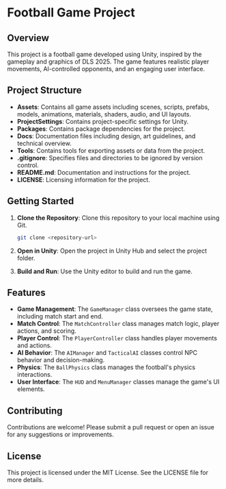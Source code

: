 # Football Game Project

## Overview
This project is a football game developed using Unity, inspired by the gameplay and graphics of DLS 2025. The game features realistic player movements, AI-controlled opponents, and an engaging user interface.

## Project Structure
- **Assets**: Contains all game assets including scenes, scripts, prefabs, models, animations, materials, shaders, audio, and UI layouts.
- **ProjectSettings**: Contains project-specific settings for Unity.
- **Packages**: Contains package dependencies for the project.
- **Docs**: Documentation files including design, art guidelines, and technical overview.
- **Tools**: Contains tools for exporting assets or data from the project.
- **.gitignore**: Specifies files and directories to be ignored by version control.
- **README.md**: Documentation and instructions for the project.
- **LICENSE**: Licensing information for the project.

## Getting Started
1. **Clone the Repository**: 
   Clone this repository to your local machine using Git.
   
   ```bash
   git clone <repository-url>
   ```

2. **Open in Unity**: 
   Open the project in Unity Hub and select the project folder.

3. **Build and Run**: 
   Use the Unity editor to build and run the game.

## Features
- **Game Management**: The `GameManager` class oversees the game state, including match start and end.
- **Match Control**: The `MatchController` class manages match logic, player actions, and scoring.
- **Player Control**: The `PlayerController` class handles player movements and actions.
- **AI Behavior**: The `AIManager` and `TacticalAI` classes control NPC behavior and decision-making.
- **Physics**: The `BallPhysics` class manages the football's physics interactions.
- **User Interface**: The `HUD` and `MenuManager` classes manage the game's UI elements.

## Contributing
Contributions are welcome! Please submit a pull request or open an issue for any suggestions or improvements.

## License
This project is licensed under the MIT License. See the LICENSE file for more details.